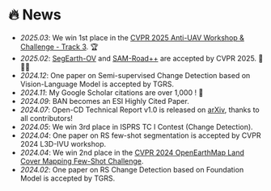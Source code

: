 # 🔥 News
- *2025.03*: We win 1st place in the [CVPR 2025 Anti-UAV Workshop & Challenge - Track 3](https://anti-uav.github.io/). 🏆
- *2025.02*: [SegEarth-OV](https://likyoo.github.io/SegEarth-OV/) and [SAM-Road++](https://arxiv.org/abs/2411.16733) are accepted by CVPR 2025. 🎉🎉🎉
- *2024.12*: One paper on Semi-supervised Change Detection based on Vision-Language Model is accepted by TGRS.
- *2024.11*: My Google Scholar citations are over 1,000 ! 🎉
- *2024.09*: BAN becomes an ESI Highly Cited Paper.
- *2024.07*: Open-CD Technical Report v1.0 is released on [arXiv](https://arxiv.org/abs/2407.15317), thanks to all contributors!
- *2024.05*: We win 3rd place in  ISPRS TC I Contest (Change Detection).
- *2024.04*: One paper on RS few-shot segmentation is accepted by CVPR 2024 L3D-IVU workshop.
- *2024.04*: We win 2nd place in the [CVPR 2024 OpenEarthMap Land Cover Mapping Few-Shot Challenge](https://cliffbb.github.io/OEM-Fewshot-Challenge/).
- *2024.02*: One paper on RS Change Detection based on Foundation Model is accepted by TGRS.